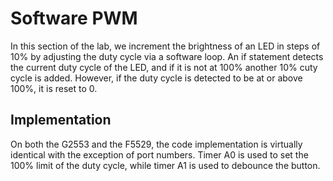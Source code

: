 # Software PWM
In this section of the lab, we increment the brightness of an LED in steps of 10% by adjusting the duty cycle via a software loop. An if statement detects the current duty cycle of the LED, and if it is not at 100% another 10% cuty cycle is added. However, if the duty cycle is detected to be at or above 100%, it is reset to 0. 

## Implementation
On both the G2553 and the F5529, the code implementation is virtually identical with the exception of port numbers. Timer A0 is used to set the 100% limit of the duty cycle, while timer A1 is used to debounce the button. 
